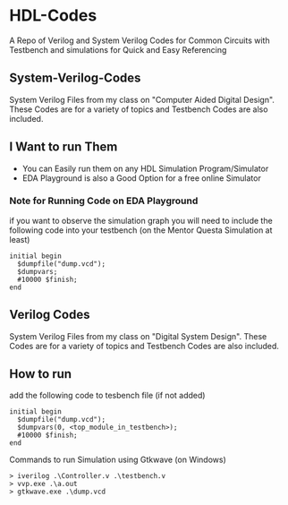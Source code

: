 # HDL-Codes
A Repo of Verilog and System Verilog Codes for Common Circuits with Testbench and simulations for Quick and Easy Referencing

## System-Verilog-Codes
System Verilog Files from my class on "Computer Aided Digital Design".
These Codes are for a variety of topics and Testbench Codes are also included.

## I Want to run Them
- You can Easily run them on any HDL Simulation Program/Simulator
- EDA Playground is also a Good Option for a free online Simulator

### Note for Running Code on EDA Playground
if you want to observe the simulation graph you will need to include the following code into your testbench (on the Mentor Questa Simulation at least)
```
initial begin
  $dumpfile("dump.vcd");
  $dumpvars;
  #10000 $finish;
end
```

## Verilog Codes
System Verilog Files from my class on "Digital System Design".
These Codes are for a variety of topics and Testbench Codes are also included.

## How to run

add the following code to tesbench file (if not added)
```
initial begin
  $dumpfile("dump.vcd");
  $dumpvars(0, <top_module_in_testbench>);
  #10000 $finish;
end
```

Commands to run Simulation using Gtkwave (on Windows)
```
> iverilog .\Controller.v .\testbench.v
> vvp.exe .\a.out
> gtkwave.exe .\dump.vcd
```
